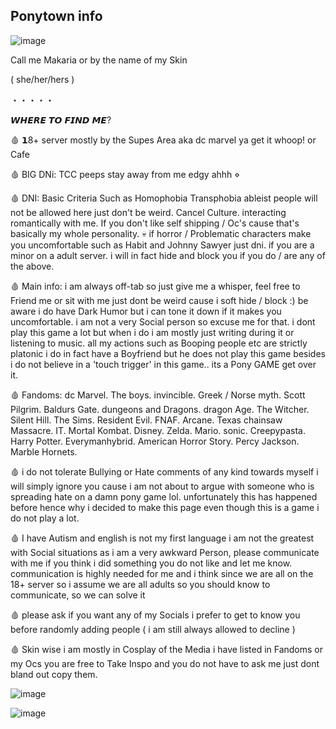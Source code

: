 ## Ponytown info  
![image](https://github.com/user-attachments/assets/1ddeb5c1-1b66-4143-be47-fb43cda70407)

Call me Makaria or by the name of my Skin  

( she/her/hers ) 

・・・・・

𝙒𝙃𝙀𝙍𝙀 𝙏𝙊 𝙁𝙄𝙉𝘿 𝙈𝙀? 

🩸 𝟭8+ server mostly by the Supes Area aka dc marvel ya get it whoop! or Cafe


🩸 BIG DNi: TCC peeps stay away from me edgy ahhh ⋄

🩸 DNI: Basic Criteria Such as Homophobia Transphobia ableist people will not be allowed here just don't be weird.  Cancel Culture. interacting romantically with me. If you don't like self shipping / Oc's cause that's basically my whole personality. 💀 if horror / Problematic characters make you uncomfortable such as Habit and Johnny Sawyer just dni. if you are a minor on a adult server. i will in fact hide and block you if you do / are any of the above.


🩸 Main info: i am always off-tab so just give me a whisper, feel free to Friend me or sit with me just dont be weird cause i soft hide / block :) be aware i do have Dark Humor but i can tone it down if it makes you uncomfortable. i am not a very Social person so excuse me for that. i dont play this game a lot but when i do i am mostly just writing during it or listening to music. all my actions such as Booping people etc are strictly platonic i do in fact have a Boyfriend but he does not play this game besides i do not believe in a 'touch trigger' in this game.. its a Pony GAME get over it.


🩸 Fandoms: dc Marvel. The boys. invincible. Greek / Norse myth. Scott Pilgrim. Baldurs Gate. dungeons and Dragons. dragon Age. The Witcher. Silent Hill. The Sims. Resident Evil. FNAF. Arcane. Texas chainsaw Massacre. IT. Mortal Kombat. Disney. Zelda. Mario. sonic. Creepypasta. Harry Potter. Everymanhybrid. American Horror Story. Percy Jackson. Marble Hornets. 


🩸 i do not tolerate Bullying or Hate comments of any kind towards myself i will simply ignore you cause i am not about to argue with someone who is spreading hate on a damn pony game lol. unfortunately this has happened before hence why i decided to make this page even though this is a game i do not play a lot.


🩸 I have Autism and english is not my first language i am not the greatest with Social situations as i am a very awkward Person, please communicate with me if you think i did something you do not like and let me know. communication is highly needed for me and i think since we are all on the 18+ server so i assume we are all adults so you should know to communicate, so we can solve it


🩸 please ask if you want any of my Socials i prefer to get to know you before randomly adding people ( i am still always allowed to decline )

🩸 Skin wise i am mostly in Cosplay of the Media i have listed in Fandoms or my Ocs you are free to Take Inspo and you do not have to ask me just dont bland out copy them.

![image](https://github.com/user-attachments/assets/a752cbe5-c272-4e6f-b205-b2933cded5c2)



![image](https://github.com/user-attachments/assets/58d5e06e-55d4-4a8b-aced-9f8a318e4b06)



<!--
**Johnnyslaughters/Johnnyslaughters** is a ✨ _special_ ✨ repository because its `README.md` (this file) appears on your GitHub profile.




